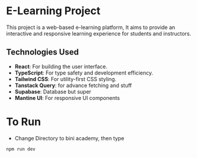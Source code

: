 # E-Learning Project

This project is a web-based e-learning platform, It aims to provide an interactive and responsive learning experience for students and instructors.

## Technologies Used
-  **React**: For building the user interface.
-  **TypeScript**: For type safety and development efficiency.
-  **Tailwind CSS**: For utility-first CSS styling.
- **Tanstack Query**: for advance fetching and stuff
-  **Supabase**: Database but super
-  **Mantine UI**: For responsive UI components
  
# To Run

- Change Directory to bini academy, then type

```npm run dev```
